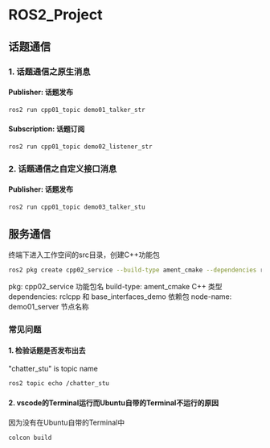 # ROS2_Project

## 话题通信

### 1. 话题通信之原生消息

#### Publisher: 话题发布 
```bash
ros2 run cpp01_topic demo01_talker_str 
```
#### Subscription: 话题订阅
```bash
ros2 run cpp01_topic demo02_listener_str 
```
### 2. 话题通信之自定义接口消息

#### Publisher: 话题发布 
```bash
ros2 run cpp01_topic demo03_talker_stu
```

## 服务通信
终端下进入工作空间的src目录，创建C++功能包
```bash
ros2 pkg create cpp02_service --build-type ament_cmake --dependencies rclcpp base_interfaces_demo --node-name demo01_server
```
pkg: cpp02_service 功能包名
build-type: ament_cmake C++ 类型
dependencies:  rclcpp 和 base_interfaces_demo 依赖包
node-name: demo01_server 节点名称

### 常见问题

#### 1. 检验话题是否发布出去 
"chatter_stu" is topic name 

```bash
ros2 topic echo /chatter_stu
```

#### 2. vscode的Terminal运行而Ubuntu自带的Terminal不运行的原因
因为没有在Ubuntu自带的Terminal中

```bash
colcon build
```



